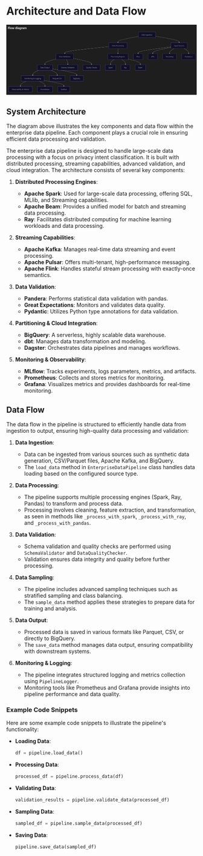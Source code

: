 # Architecture and Data Flow

![System Architecture Diagram](../images/system_architecture.png)

## System Architecture

The diagram above illustrates the key components and data flow within the enterprise data pipeline. Each component plays a crucial role in ensuring efficient data processing and validation.

The enterprise data pipeline is designed to handle large-scale data processing with a focus on privacy intent classification. It is built with distributed processing, streaming capabilities, advanced validation, and cloud integration. The architecture consists of several key components:

1. **Distributed Processing Engines**:
   - **Apache Spark**: Used for large-scale data processing, offering SQL, MLlib, and Streaming capabilities.
   - **Apache Beam**: Provides a unified model for batch and streaming data processing.
   - **Ray**: Facilitates distributed computing for machine learning workloads and data processing.

2. **Streaming Capabilities**:
   - **Apache Kafka**: Manages real-time data streaming and event processing.
   - **Apache Pulsar**: Offers multi-tenant, high-performance messaging.
   - **Apache Flink**: Handles stateful stream processing with exactly-once semantics.

3. **Data Validation**:
   - **Pandera**: Performs statistical data validation with pandas.
   - **Great Expectations**: Monitors and validates data quality.
   - **Pydantic**: Utilizes Python type annotations for data validation.

4. **Partitioning & Cloud Integration**:
   - **BigQuery**: A serverless, highly scalable data warehouse.
   - **dbt**: Manages data transformation and modeling.
   - **Dagster**: Orchestrates data pipelines and manages workflows.

5. **Monitoring & Observability**:
   - **MLflow**: Tracks experiments, logs parameters, metrics, and artifacts.
   - **Prometheus**: Collects and stores metrics for monitoring.
   - **Grafana**: Visualizes metrics and provides dashboards for real-time monitoring.

## Data Flow

The data flow in the pipeline is structured to efficiently handle data from ingestion to output, ensuring high-quality data processing and validation:

1. **Data Ingestion**:
   - Data can be ingested from various sources such as synthetic data generation, CSV/Parquet files, Apache Kafka, and BigQuery.
   - The `load_data` method in `EnterpriseDataPipeline` class handles data loading based on the configured source type.

2. **Data Processing**:
   - The pipeline supports multiple processing engines (Spark, Ray, Pandas) to transform and process data.
   - Processing involves cleaning, feature extraction, and transformation, as seen in methods like `_process_with_spark`, `_process_with_ray`, and `_process_with_pandas`.

3. **Data Validation**:
   - Schema validation and quality checks are performed using `SchemaValidator` and `DataQualityChecker`.
   - Validation ensures data integrity and quality before further processing.

4. **Data Sampling**:
   - The pipeline includes advanced sampling techniques such as stratified sampling and class balancing.
   - The `sample_data` method applies these strategies to prepare data for training and analysis.

5. **Data Output**:
   - Processed data is saved in various formats like Parquet, CSV, or directly to BigQuery.
   - The `save_data` method manages data output, ensuring compatibility with downstream systems.

6. **Monitoring & Logging**:
   - The pipeline integrates structured logging and metrics collection using `PipelineLogger`.
   - Monitoring tools like Prometheus and Grafana provide insights into pipeline performance and data quality.

### Example Code Snippets

Here are some example code snippets to illustrate the pipeline's functionality:

- **Loading Data**:
  ```python
  df = pipeline.load_data()
  ```

- **Processing Data**:
  ```python
  processed_df = pipeline.process_data(df)
  ```

- **Validating Data**:
  ```python
  validation_results = pipeline.validate_data(processed_df)
  ```

- **Sampling Data**:
  ```python
  sampled_df = pipeline.sample_data(processed_df)
  ```

- **Saving Data**:
  ```python
  pipeline.save_data(sampled_df)
  ```

 